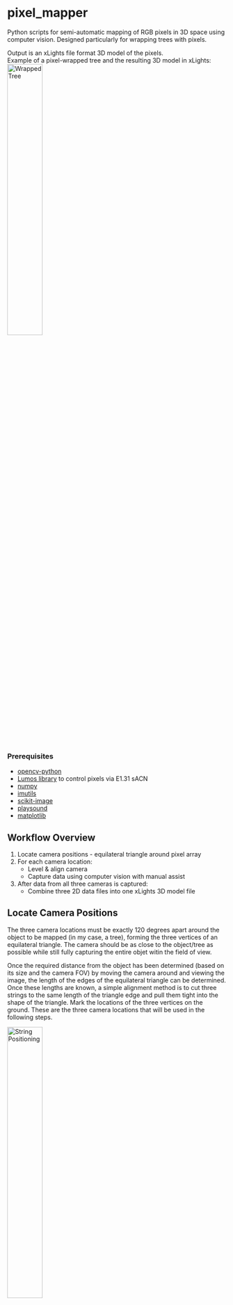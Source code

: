 # pixel_mapper
Python scripts for semi-automatic mapping of RGB pixels in 3D space using computer vision.  Designed particularly for wrapping trees with pixels.

Output is an xLights file format 3D model of the pixels.
<br>
Example of a pixel-wrapped tree and the resulting 3D model in xLights:
<br>
<img alt="Wrapped Tree" src="https://github.com/aaknitt/pixel_mapper/blob/main/images/Tree.jpg" width="40%">

### Prerequisites
* [opencv-python](https://pypi.org/project/opencv-python/)
* [Lumos library](https://github.com/ptone/Lumos) to control pixels via E1.31 sACN
* [numpy](https://numpy.org/)
* [imutils](https://pypi.org/project/imutils/)
* [scikit-image](https://scikit-image.org/)
* [playsound](https://pypi.org/project/playsound/)
* [matplotlib](https://matplotlib.org/)

## Workflow Overview
1. Locate camera positions - equilateral triangle around pixel array
2. For each camera location:
   * Level & align camera
   * Capture data using computer vision with manual assist
3. After data from all three cameras is captured:
   * Combine three 2D data files into one xLights 3D model file

## Locate Camera Positions
The three camera locations must be exactly 120 degrees apart around the object to be mapped (in my case, a tree), forming the three vertices of an equilateral triangle.  The camera should be as close to the object/tree as possible while still fully capturing the entire objet witin the field of view.  

Once the required distance from the object has been determined (based on its size and the camera FOV) by moving the camera around and viewing the image, the length of the edges of the equilateral triangle can be determined.  Once these lengths are known, a simple alignment method is to cut three strings to the same length of the triangle edge and pull them tight into the shape of the triangle.  Mark the locations of the three vertices on the ground.  These are the three camera locations that will be used in the following steps.  

<img alt="String Positioning" src="https://raw.githubusercontent.com/aaknitt/pixel_mapper/main/images/StringPosition.jpg" width="40%">

## Camera Alignment
For correct results when translating the three sets of 2D pixel coordinates into one set of 3D coordinates, the camera must be aligned to point directly at the center of the equilateral triangle from each of its three capture locations.  Additionally, the height of the camera at each location must be the same relative to a fixed reference point (not relative to ground, unless the ground is perfectly flat).

Using a camera tripod is highly recommended, as tripods have adjustments to move the camera in all of the required axis and usually have bubble levels built in to aid in leveling.  

Once the camera has been placed directly over its required position on the tripod, the first step is to get the camera leveled.  Once it has been leveled, the camera_align.py script can be run to aid in rotational and vertical alignment.  You'll need to edit the first two lines of code in camera_align.py to specify the resolution of your camera and its VideoCapture source address (an IP address for a WiFi camera or simply an index for a USB camera).  

### Rotational/Horizontal Alignment
First, place some easily visible objects (5 gallon bucket, for example) at the other two camera locations on the equilateral triangle.  The camera on the tripod needs to be aimed so that its center point is directly between the objects.  

camera_align.py will overlay two yellow lines over the camera image.  The location of these lines can be moved in and out by using the right and left arrow keys on the keyboard.  When properly aligned, these yellow lines should pass directly over the two objects (buckets or whatever) that you've placed at the two other camera locations.  

Note that you'll likely need to re-level the camera as you make rotational adjustments.  It doesn't take much movement to bump things out of level.  
[Video showing horizontal alignment process](https://github.com/aaknitt/pixel_mapper/blob/main/images/AlignmentHorizontal.mp4)
<br>
<img alt="Horizontal Camera Alignment" src="https://github.com/aaknitt/pixel_mapper/blob/main/images/AlignHorizontal.png" width="40%">

### Vertical Alignment
Once the camera is properly aligned horizontally, the last step is to set its vertical location relative to a fixed object.  In my case I manually turned on a single pixel on the tree that I was mapping using the Display Testing function in Falcon Player - FPP.  This pixels was used as my vertical reference point for all three camera locations.  I then raised or lowered the camera on the tripod using the hand crank extension until the blue horizontal overlay line from camer_align.py was directly over the reference pixel.  

## Data Capture
pixel_automap.py is used to capture the data.  This script will be run three times, once with the camera at each of the three locations identified above. 

Depending on your controller configuration, you may need to put it into Bridge Mode to allow it to receive sACN packets from pixel_automap.py.

There are a number of configuration elements at the beginning of the script that will need to be modified to fit your setup.  First, the E1.31 sACN Universes need to be configured.  This will be entirely dependant on the number of pixels you're mapping and how you have the Universes set up in your pixel controller.  You'll also need to specify the camera source to use.  You can also optionally specify an output RGB value to use (default is [100,100,100]) when the pixels are turned on and the name of the output CSV file that is created.  

Once pixel_automap.py is configured and run, it will first turn on all of the pixels that have been configured for E1.31 sACN control and show the camera image.  The user can then click points around the pixels to create a polygon that encompasses all of the pixels.  This polygon will be used as a mask when detecting individual pixels.  Bright lights outside of this polygon will be ignored during the detection process.  Left click to create new points on the polygon and right click to end the polygon.  

[Video showing polygon drawing process](https://github.com/aaknitt/pixel_mapper/blob/main/images/DrawPolygon.mp4)
<br>
<img alt="Polygon Drawing" src="https://github.com/aaknitt/pixel_mapper/blob/main/images/DrawPolygon.png" width="40%">

After the polygon has been drawn, pixel_automap.py will turn on each individual pixel one at a time and try to detect its location.  If the script is able to detect the location, it will draw a red circle around the pixel, record the coordinats in the output CSV file, and automatically move to the next pixel.  If it us unable to detect the location of the pixel, it will play a sound on the computer to get your attention.  At this point you have two choices to proceed:
1. If you are able to see the location of the pixel, you may click on it.  The coordinates of your click will be used as the pixel location.  
2. If you are anuable to see the location of the pixel (it's on the back side of the tree, for example), simply click anywhere outside the masking polygon.  The coordinates of the pixel will be stored as [0,0] in the output CSV file.

[Video showing pixel detection process](https://github.com/aaknitt/pixel_mapper/blob/main/images/Mapping.mp4)
<br>
<img alt="Pixel Mapping" src="https://github.com/aaknitt/pixel_mapper/blob/main/images/Mapping.png" width="40%">

## Data Combining & 3D xLights Model Generation
Once a CSV file has been created for each of the three camera positions, those three CSV files are used by calc_points.py to convert the 2D coordinates captured from each location into a single set of 3D coordinates.  

Strictly speaking, only two camera locations are needed to generate 3D coordinates.  However, because many pixels will be blocked from a single camera location (the tree is not transparent), three positions are used.  

Because there are three camera locations, there are three different combinations of two camera positions that can each be used to generate a set of 3D coordinates (positions 1&2,2&3,3&1).  calc_points.py will calculate a set of 3D coordinates from each 2-camera combination, and then average the three sets of 3D coordinates together to generate the final result.

Three sets of 3D coordinates prior to averaging:
<br>
<img alt="Three 3D data sets" src="https://github.com/aaknitt/pixel_mapper/blob/main/images/Three3D.png" width="40%">
<br>
Combined/averaged coordinate set along with final xLights model:
<br>
<img alt="Final Result" src="https://github.com/aaknitt/pixel_mapper/blob/main/images/xLightsModel.JPG" width="40%">

Once the final set of 3D coordinates has been generated, calc_points.py will then export the final results to an xLights format model file and plot the results for viewing.  

[Video showing mapped tree with effects](https://github.com/aaknitt/pixel_mapper/blob/main/images/FinalResult.mp4)
<br>
<img alt="Final Result with Effects" src="https://github.com/aaknitt/pixel_mapper/blob/main/images/FinalResult.png" width="40%">
